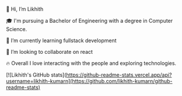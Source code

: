 
 👋 Hi, I’m Likhith
 
 🎓 I'm pursuing a Bachelor of Engineering with a degree in Computer Science.
 
 
 🌱 I’m currently learning fullstack development
 
 💞️ I’m looking to collaborate on react
 
 🔥 Overall I love interacting with the people and exploring technologies.

 [![Likhith's GitHub stats](https://github-readme-stats.vercel.app/api?username=likhith-kumarn](https://github.com/likhith-kumarn/github-readme-stats)
 


